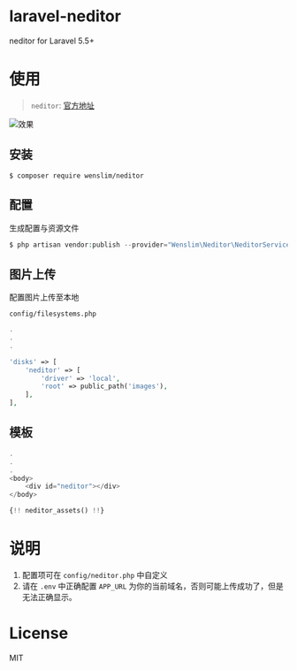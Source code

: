 # laravel-neditor

neditor for Laravel 5.5+

# 使用

> `neditor`: [官方地址](https://github.com/notadd/neditor)

![效果](https://www.notadd.com/src/neditor-demo.webp)

## 安装

```shell
$ composer require wenslim/neditor
```

## 配置

生成配置与资源文件

```php
$ php artisan vendor:publish --provider="Wenslim\Neditor\NeditorServiceProvider"
```

## 图片上传

配置图片上传至本地

`config/filesystems.php`
```php
.
.
.

'disks' => [
    'neditor' => [
        'driver' => 'local',
        'root' => public_path('images'),
    ],
],
```

## 模板

```php
.
.
.
<body>
    <div id="neditor"></div>
</body>

{!! neditor_assets() !!}
```

# 说明

1. 配置项可在 `config/neditor.php` 中自定义
2. 请在 `.env` 中正确配置 `APP_URL` 为你的当前域名，否则可能上传成功了，但是无法正确显示。

# License

MIT